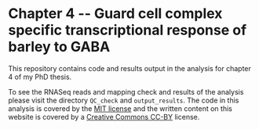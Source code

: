 # Chapter 4 -- Guard cell complex specific transcriptional response of barley to GABA

This repository contains code and results output in the analysis for 
chapter 4 of my PhD thesis.

To see the RNASeq reads and mapping check and results of the analysis please visit the directory `QC_check` and `output_results`.
The code in this analysis is covered by the [MIT license][mit] and the written
content on this website is covered by a [Creative Commons CC-BY][cc] license.

[mit]: https://choosealicense.com/licenses/mit/ "MIT License"
[cc]: https://creativecommons.org/licenses/by/4.0/ "CC-BY License"
